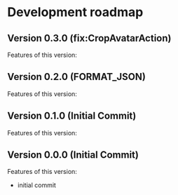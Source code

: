 # Development roadmap

## Version 0.3.0 (fix:CropAvatarAction)

Features of this version:


## Version 0.2.0 (FORMAT_JSON)

Features of this version:


## Version 0.1.0 (Initial Commit)

Features of this version:


## Version 0.0.0 (Initial Commit)

Features of this version:

* initial commit
